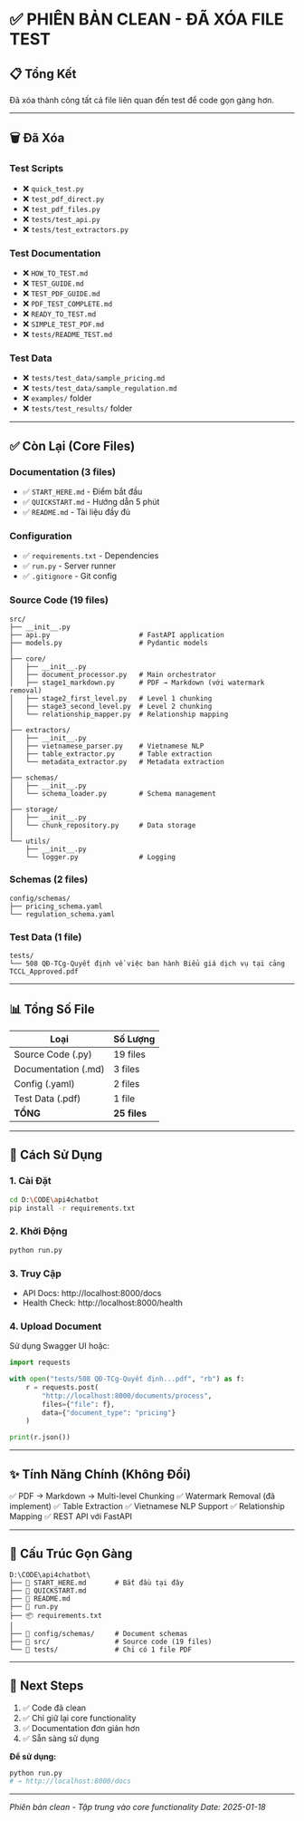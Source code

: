 # ✅ PHIÊN BẢN CLEAN - ĐÃ XÓA FILE TEST

## 📋 Tổng Kết

Đã xóa thành công tất cả file liên quan đến test để code gọn gàng hơn.

---

## 🗑️ Đã Xóa

### Test Scripts
- ❌ `quick_test.py`
- ❌ `test_pdf_direct.py`
- ❌ `test_pdf_files.py`
- ❌ `tests/test_api.py`
- ❌ `tests/test_extractors.py`

### Test Documentation
- ❌ `HOW_TO_TEST.md`
- ❌ `TEST_GUIDE.md`
- ❌ `TEST_PDF_GUIDE.md`
- ❌ `PDF_TEST_COMPLETE.md`
- ❌ `READY_TO_TEST.md`
- ❌ `SIMPLE_TEST_PDF.md`
- ❌ `tests/README_TEST.md`

### Test Data
- ❌ `tests/test_data/sample_pricing.md`
- ❌ `tests/test_data/sample_regulation.md`
- ❌ `examples/` folder
- ❌ `tests/test_results/` folder

---

## ✅ Còn Lại (Core Files)

### Documentation (3 files)
- ✅ `START_HERE.md` - Điểm bắt đầu
- ✅ `QUICKSTART.md` - Hướng dẫn 5 phút
- ✅ `README.md` - Tài liệu đầy đủ

### Configuration
- ✅ `requirements.txt` - Dependencies
- ✅ `run.py` - Server runner
- ✅ `.gitignore` - Git config

### Source Code (19 files)
```
src/
├── __init__.py
├── api.py                      # FastAPI application
├── models.py                   # Pydantic models
│
├── core/
│   ├── __init__.py
│   ├── document_processor.py   # Main orchestrator
│   ├── stage1_markdown.py      # PDF → Markdown (với watermark removal)
│   ├── stage2_first_level.py   # Level 1 chunking
│   ├── stage3_second_level.py  # Level 2 chunking
│   └── relationship_mapper.py  # Relationship mapping
│
├── extractors/
│   ├── __init__.py
│   ├── vietnamese_parser.py    # Vietnamese NLP
│   ├── table_extractor.py      # Table extraction
│   └── metadata_extractor.py   # Metadata extraction
│
├── schemas/
│   ├── __init__.py
│   └── schema_loader.py        # Schema management
│
├── storage/
│   ├── __init__.py
│   └── chunk_repository.py     # Data storage
│
└── utils/
    ├── __init__.py
    └── logger.py               # Logging
```

### Schemas (2 files)
```
config/schemas/
├── pricing_schema.yaml
└── regulation_schema.yaml
```

### Test Data (1 file)
```
tests/
└── 508 QĐ-TCg-Quyết định về việc ban hành Biểu giá dịch vụ tại cảng TCCL_Approved.pdf
```

---

## 📊 Tổng Số File

| Loại | Số Lượng |
|------|----------|
| Source Code (.py) | 19 files |
| Documentation (.md) | 3 files |
| Config (.yaml) | 2 files |
| Test Data (.pdf) | 1 file |
| **TỔNG** | **25 files** |

---

## 🚀 Cách Sử Dụng

### 1. Cài Đặt
```bash
cd D:\CODE\api4chatbot
pip install -r requirements.txt
```

### 2. Khởi Động
```bash
python run.py
```

### 3. Truy Cập
- API Docs: http://localhost:8000/docs
- Health Check: http://localhost:8000/health

### 4. Upload Document
Sử dụng Swagger UI hoặc:

```python
import requests

with open("tests/508 QĐ-TCg-Quyết định...pdf", "rb") as f:
    r = requests.post(
        "http://localhost:8000/documents/process",
        files={"file": f},
        data={"document_type": "pricing"}
    )

print(r.json())
```

---

## ✨ Tính Năng Chính (Không Đổi)

✅ PDF → Markdown → Multi-level Chunking
✅ Watermark Removal (đã implement)
✅ Table Extraction
✅ Vietnamese NLP Support
✅ Relationship Mapping
✅ REST API với FastAPI

---

## 📁 Cấu Trúc Gọn Gàng

```
D:\CODE\api4chatbot\
├── 📄 START_HERE.md       # Bắt đầu tại đây
├── 📄 QUICKSTART.md
├── 📄 README.md
├── 🐍 run.py
├── 📦 requirements.txt
│
├── 📁 config/schemas/     # Document schemas
├── 📁 src/                # Source code (19 files)
└── 📁 tests/              # Chỉ có 1 file PDF
```

---

## 🎯 Next Steps

1. ✅ Code đã clean
2. ✅ Chỉ giữ lại core functionality
3. ✅ Documentation đơn giản hơn
4. ✅ Sẵn sàng sử dụng

**Để sử dụng:**
```bash
python run.py
# → http://localhost:8000/docs
```

---

*Phiên bản clean - Tập trung vào core functionality*
*Date: 2025-01-18*
